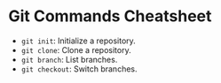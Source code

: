 # Git Commands Cheatsheet

- `git init`: Initialize a repository.
- `git clone`: Clone a repository.
- `git branch`: List branches.
- `git checkout`: Switch branches.